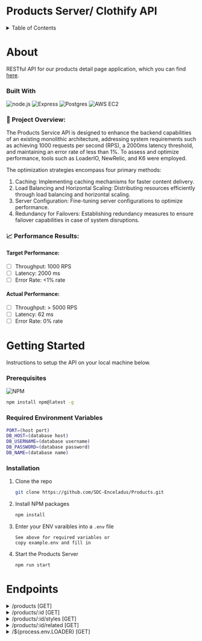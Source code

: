 # Products Server/ Clothify API

<details>
  <summary>Table of Contents</summary>
  <ol>
    <li>
      <a href="#about">About</a>
      <ul>
        <li>
          <a href="#built-with">Built With</a>
        </li>
      </ul>
    </li>
    <li>
      <a href="#getting-started">Getting Started</a>
      <ul>
        <li>
          <a href="#prerequisites">Prerequisites</a>
        </li>
        <li>
          <a href="#installation">Installation</a>
        </li>
      </ul>
    </li>
    <li>
      <a href="#endpoints">Endpoints</a>
    </li>
    <li>
      <a href="#database-schema">Database Schema</a>
    </li>
    <li>
      <a href="#system-architecture">System Architecture</a>
    </li>
  </ol>
</details>

# About
<a id='about'></a>
RESTful API for our products detail page application, which you can find <a href='https://github.com/Revenge-of-the-SithQL/atelier' target='_blank'>here</a>.

### Built With
<a id='build-with'></a>

![node.js](https://img.shields.io/badge/Node.js-43853D?style=for-the-badge&logo=node.js&logoColor=white)
![Express](https://img.shields.io/badge/Express.js-404D59?style=for-the-badge)
![Postgres](https://img.shields.io/badge/postgres-%23316192.svg?style=for-the-badge&logo=postgresql&logoColor=white)
![AWS EC2](https://img.shields.io/badge/aws-ec2-orange.svg?style=for-the-badge&logo=aws-ec2&logoColor=white)

### 🌟 Project Overview:
The Products Service API is designed to enhance the backend capabilities of an existing monolithic architecture, addressing system requirements such as achieving 1000 requests per second (RPS), a 2000ms latency threshold, and maintaining an error rate of less than 1%. To assess and optimize performance, tools such as LoaderIO, NewRelic, and K6 were employed.

The optimization strategies encompass four primary methods:

1. Caching: Implementing caching mechanisms for faster content delivery.
2. Load Balancing and Horizontal Scaling: Distributing resources efficiently through load balancing and horizontal scaling.
3. Server Configuration: Fine-tuning server configurations to optimize performance.
4. Redundancy for Failovers: Establishing redundancy measures to ensure failover capabilities in case of system disruptions.

### 📈 Performance Results:

#### Target Performance:
- [ ] Throughput: 1000 RPS
- [ ] Latency: 2000 ms
- [ ] Error Rate: <1% rate

#### Actual Performance:
- [ ] Throughput: > 5000 RPS
- [ ] Latency: 62 ms
- [ ] Error Rate: 0% rate

# Getting Started

<a id='getting-started'></a>
Instructions to setup the API on your local machine below.

### Prerequisites
<a id='prerequisites'></a>

![NPM](https://img.shields.io/badge/NPM-%23000000.svg?style=for-the-badge&logo=npm&logoColor=white)

```sh
npm install npm@latest -g
```
### Required Environment Variables
```sh
PORT=(host port)
DB_HOST=(database host)
DB_USERNAME=(database username)
DB_PASSWORD=(database password)
DB_NAME=(database name)
```

### Installation
<a id='installation'></a>

1. Clone the repo
   ```sh
   git clone https://github.com/SDC-Enceladus/Products.git
   ```
1. Install NPM packages
   ```sh
   npm install
   ```
1. Enter your ENV varaibles into a `.env` file
   ```
   See above for required variables or
   copy example.env and fill in
   ```
1. Start the Products Server
   ```sh
   npm run start
   ```

# Endpoints
<a id='endpoints'></a>
<details>
  <summary>/products [GET]</summary>
  <p></p>
  <div>Request:<div>

    query uses pagination or defaults to 5 count and 1 page

  <p></p>
  <div>Response:</div>

    [{id, name, slogan, description, category, default_price}]  response will be an array of product objects of size equal to pagination or default

</details>

<details>
  <summary>/products/:id [GET]</summary>
  <p></p>
  <div>Request:<div>

    query must contain a valid product id

  <p></p>
  <div>Response:</div>

    {id, name, slogan, description, category, default_price, features: [{feature, value}]} response will be a products object with features as an array of objects {feature, value}

</details>

<details>
  <summary>/products/:id/styles [GET]</summary>
  <p></p>
  <div>Request:<div>

    query must contain a valid product id

  <p></p>
  <div>Response:</div>

    {product_id, results: [{style_id, name, original_price, sale_price, default?, photos: [{thumbnail_url, url}], skus: {sku_id: {quantity, size}}}] response will be an object with results as an array of style objects 

</details>

<details>
  <summary>/products/:id/related [GET]</summary>
  <p></p>
  <div>Request:<div>

    query must contain a valid product id

  <p></p>
  <div>Response:</div>

    [product_id] response will be an array of related product_ids

</details>

<details>
  <summary>/${process.env.LOADER} [GET]</summary>
  <p></p>
  <div>Request:<div>

    .env file must have a valid LOADER IO Key

  <p></p>
  <div>Response:</div>

    LOADER_IO_KEY  response will be a string of the Loader IO key to demonstrate access to the service

</details>

